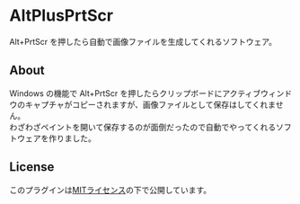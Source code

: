 # AltPlusPrtScr
Alt+PrtScr を押したら自動で画像ファイルを生成してくれるソフトウェア。

## About
Windows の機能で Alt+PrtScr を押したらクリップボードにアクティブウィンドウのキャプチャがコピーされますが、画像ファイルとして保存はしてくれません。  
わざわざペイントを開いて保存するのが面倒だったので自動でやってくれるソフトウェアを作りました。

  <!--
## Install & Usage
1. __[Releases](https://github.com/karukaru808/exPlugin/releases)__ からダウンロードしてくる。
1. ダウンロードしたDLLファイルを、ゆかりねっとをインストールした場所にあるpluginsフォルダへ移動する。  
   例：`C:\Program Files (x86)\OKAYULU STYLE\ゆかりねっと\plugins`
1. ゆかりねっとを起動すると `%AppData%\Local\Yukarinette\plugins` にCSVファイルが作られるので、 __2行目以降__ にキーワードとWAVEファイルパスを記入する。  
   例：`いらっしゃいませ,C:\Users\User\Music\VOICELOID+\東北きりたん exVOICE\あいさつ_基本語\いらっしゃいませ！.wav`
1. 設定画面から使用するVOICEROIDを指定する。
1. キーワードを喋る。

## FAQ
#### Q1
WAVEファイルが再生されない。
#### A1
CSVファイルの書き方が正しいか確認してください。正しい書き方は __左側にキーワード、右側にWAVEファイルパス__ です。また __2行目以降__ に記入されているか確認してください。  
WAVEファイルパスが正しいか確認してください。また __絶対パスでないと再生できません。__ 相対パスには対応していません。  
設定画面で正しいVOICEROIDが指定されているか確認してください。正しくないとWAVEファイルは再生されません。
#### Q2
確認したけど再生されない。そもそも起動しないなど。
#### A2
`%AppData%\Local\Yukarinette\Logs` にある最新のLogファイルとCSVファイルを用意して __[Twitter](https://twitter.com/_karukaru_)__ まで連絡下さい。
#### Q3
バグを見つけた。こんな機能が欲しい。その他意見など。
#### A3
詳しい内容を __[Twitter](https://twitter.com/_karukaru_)__ または __[Issues](https://github.com/karukaru808/exPlugin/issues)__ まで連絡下さい。自力でやれる方は __[Pull requests](https://github.com/karukaru808/exPlugin/pulls)__ でもどうぞ。
-->

## License
このプラグインは[MITライセンス](https://github.com/karukaru808/AltPlusPrtScr/blob/master/LICENSE)の下で公開しています。
